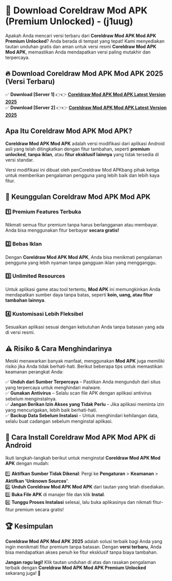 

# 🎯 Download Coreldraw Mod APK (Premium Unlocked) -  (j1uug) 

Apakah Anda mencari versi terbaru dari **Coreldraw Mod APK Mod APK Premium Unlocked**? Anda berada di tempat yang tepat! Kami menyediakan tautan unduhan gratis dan aman untuk versi resmi **Coreldraw Mod APK Mod APK**, memastikan Anda mendapatkan versi paling mutakhir dan terpercaya.

## 🔥 Download Coreldraw Mod APK Mod APK 2025 (Versi Terbaru)

✅ **Download [Server 1]** 👉👉 [**Coreldraw Mod APK Mod APK Latest Version 2025**](https://apkcomod.com?title=Coreldraw_Mod_APK)  
✅ **Download [Server 2]** 👉👉 [**Coreldraw Mod APK Mod APK Latest Version 2025**](https://apkcomod.com?title=Coreldraw_Mod_APK)  

## Apa Itu Coreldraw Mod APK Mod APK?

**Coreldraw Mod APK Mod APK** adalah versi modifikasi dari aplikasi Android asli yang telah ditingkatkan dengan fitur tambahan, seperti **premium unlocked**, **tanpa iklan**, atau **fitur eksklusif lainnya** yang tidak tersedia di versi standar.

Versi modifikasi ini dibuat oleh penCoreldraw Mod APKbang pihak ketiga untuk memberikan pengalaman pengguna yang lebih baik dan lebih kaya fitur.

## 🎯 Keunggulan Coreldraw Mod APK Mod APK

### 1️⃣ Premium Features Terbuka
Nikmati semua fitur premium tanpa harus berlangganan atau membayar. Anda bisa menggunakan fitur berbayar **secara gratis!**

### 2️⃣ Bebas Iklan
Dengan **Coreldraw Mod APK Mod APK**, Anda bisa menikmati pengalaman pengguna yang lebih nyaman tanpa gangguan iklan yang mengganggu.

### 3️⃣ Unlimited Resources
Untuk aplikasi game atau tool tertentu, **Mod APK** ini memungkinkan Anda mendapatkan sumber daya tanpa batas, seperti **koin, uang, atau fitur tambahan lainnya**.

### 4️⃣ Kustomisasi Lebih Fleksibel
Sesuaikan aplikasi sesuai dengan kebutuhan Anda tanpa batasan yang ada di versi resmi.

## ⚠️ Risiko & Cara Menghindarinya

Meski menawarkan banyak manfaat, menggunakan **Mod APK** juga memiliki risiko jika Anda tidak berhati-hati. Berikut beberapa tips untuk memastikan keamanan perangkat Anda:

✅ **Unduh dari Sumber Terpercaya** – Pastikan Anda mengunduh dari situs yang terpercaya untuk menghindari malware.  
✅ **Gunakan Antivirus** – Selalu scan file APK dengan aplikasi antivirus sebelum menginstalnya.  
✅ **Jangan Berikan Izin Akses yang Tidak Perlu** – Jika aplikasi meminta izin yang mencurigakan, lebih baik berhati-hati.  
✅ **Backup Data Sebelum Instalasi** – Untuk menghindari kehilangan data, selalu buat cadangan sebelum menginstal aplikasi.

## 📌 Cara Install Coreldraw Mod APK Mod APK di Android

Ikuti langkah-langkah berikut untuk menginstal **Coreldraw Mod APK Mod APK** dengan mudah:

1️⃣ **Aktifkan Sumber Tidak Dikenal**: Pergi ke **Pengaturan** > **Keamanan** > **Aktifkan 'Unknown Sources'**.  
2️⃣ **Unduh Coreldraw Mod APK Mod APK** dari tautan yang telah disediakan.  
3️⃣ **Buka File APK** di manajer file dan klik **Instal**.  
4️⃣ **Tunggu Proses Instalasi** selesai, lalu buka aplikasinya dan nikmati fitur-fitur premium secara gratis!

## 🏆 Kesimpulan

**Coreldraw Mod APK Mod APK 2025** adalah solusi terbaik bagi Anda yang ingin menikmati fitur premium tanpa batasan. Dengan **versi terbaru**, Anda bisa mendapatkan akses penuh ke fitur eksklusif tanpa biaya tambahan.

**Jangan ragu lagi!** Klik tautan unduhan di atas dan rasakan pengalaman terbaik dengan **Coreldraw Mod APK Mod APK Premium Unlocked** sekarang juga! 🚀

